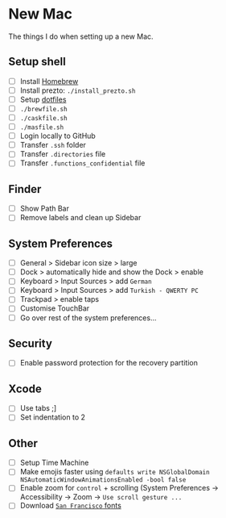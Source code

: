 # New Mac
The things I do when setting up a new Mac.

## Setup shell
- [ ] Install [Homebrew](https://brew.sh)
- [ ] Install prezto: `./install_prezto.sh`
- [ ] Setup [dotfiles](https://github.com/cansurmeli/dotfiles)
- [ ] `./brewfile.sh`
- [ ] `./caskfile.sh`
- [ ] `./masfile.sh`
- [ ] Login locally to GitHub
- [ ] Transfer `.ssh` folder
- [ ] Transfer `.directories` file
- [ ] Transfer `.functions_confidential` file

## Finder
- [ ] Show Path Bar
- [ ] Remove labels and clean up Sidebar

## System Preferences
- [ ] General > Sidebar icon size > large
- [ ] Dock > automatically hide and show the Dock > enable
- [ ] Keyboard > Input Sources > add `German`
- [ ] Keyboard > Input Sources > add `Turkish - QWERTY PC`
- [ ] Trackpad > enable taps
- [ ] Customise TouchBar
- [ ] Go over rest of the system preferences...

## Security
- [ ] Enable password protection for the recovery partition

## Xcode
- [ ] Use tabs ;]
- [ ] Set indentation to 2

## Other
- [ ] Setup Time Machine
- [ ] Make emojis faster using `defaults write NSGlobalDomain NSAutomaticWindowAnimationsEnabled -bool false`
- [ ] Enable zoom for `control` + scrolling (System Preferences -> Accessibility -> Zoom -> `Use scroll gesture ...`
- [ ] Download [`San Francisco` fonts](https://developer.apple.com/fonts/)